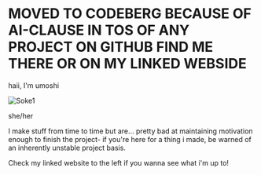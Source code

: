 # MOVED TO CODEBERG BECAUSE OF AI-CLAUSE IN TOS OF ANY PROJECT ON GITHUB FIND ME THERE OR ON MY LINKED WEBSIDE




haii, I'm umoshi

![Soke1](https://github.com/user-attachments/assets/381d1e69-a6f8-401c-ae24-7e5a2b086127)

she/her

I make stuff from time to time but are... pretty bad at maintaining motivation enough to finish the project-
if you're here for a thing i made, be warned of an inherently unstable project basis.

Check my linked website to the left if you wanna see what i'm up to!

